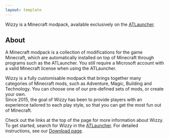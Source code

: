 ```yaml
---
layout: template
---
```


Wizzy is a Minecraft modpack, available exclusively on the [ATLauncher](https://atlauncher.com/downloads).

## About

A Minecraft modpack is a collection of modifications for the game Minecraft, which are automatically installed on top of Minecraft through programs such as the ATLauncher. You still require a Microsoft account with a valid Minecraft license when using the ATLauncher.

Wizzy is a fully customisable modpack that brings together many categories of Minecraft mods, such as Adventure, Magic, Building and Technology. You can choose one of our pre-defined sets of mods, or create your own.   
Since 2015, the goal of Wizzy has been to provide players with an experience tailored to each play style, so that you can get the most fun out of Minecraft. 

Check out the links at the top of the page for more information about Wizzy.  
To get started, search for _Wizzy_ in the [ATLauncher](https://atlauncher.com/downloads). For detailed instructions, see our [Download page](https://wizzymodpack.github.io/download.html).

